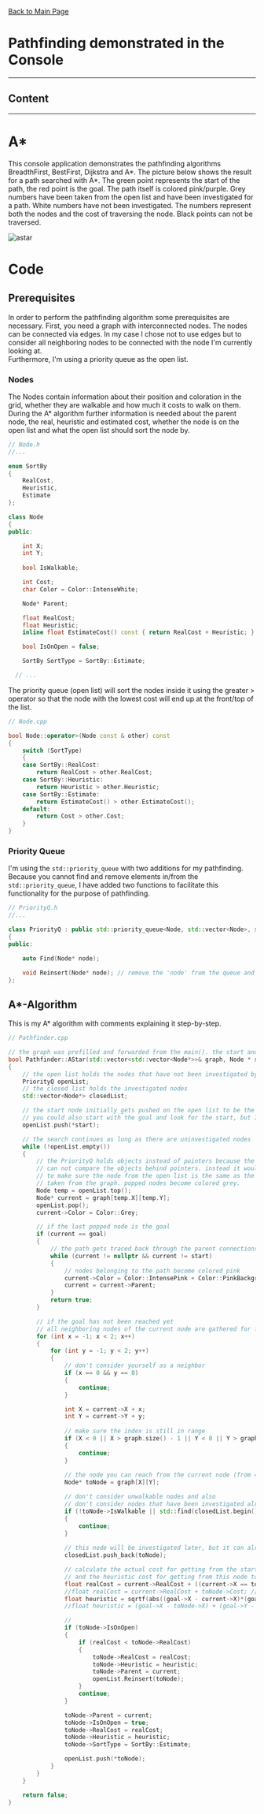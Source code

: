 [Back to Main Page](https://ogoxhammerschild.github.io/)    

# Pathfinding demonstrated in the Console
***   

## Content



***   



# A*   
This console application demonstrates the pathfinding algorithms BreadthFirst, BestFirst, Dijkstra and A\*. The picture below shows the result for a path searched with A\*. The green point represents the start of the path, the red point is the goal. The path itself is colored pink/purple. Grey numbers have been taken from the open list and have been investigated for a path. White numbers have not been investigated. The numbers represent both the nodes and the cost of traversing the node. Black points can not be traversed.

![astar](https://raw.githubusercontent.com/OgoxHammerschild/Console-Pathfinding/master/docs/images/AStar.PNG)   

# Code   
## Prerequisites   
In order to perform the pathfinding algorithm some prerequisites are necessary. First, you need a graph with interconnected nodes. The nodes can be connected via edges. In my case I chose not to use edges but to consider all neighboring nodes to be connected with the node I'm currently looking at.   
Furthermore, I'm using a priority queue as the open list.

### Nodes
The Nodes contain information about their position and coloration in the grid, whether they are walkable and how much it costs to walk on them. During the A\* algorithm further information is needed about the parent node, the real, heuristic and estimated cost, whether the node is on the open list and what the open list should sort the node by.

```c++
// Node.h
//...

enum SortBy
{
	RealCost,
	Heuristic,
	Estimate
};

class Node
{
public:

	int X;
	int Y;
	
	bool IsWalkable;

	int Cost;
	char Color = Color::IntenseWhite;

	Node* Parent;

	float RealCost;
	float Heuristic;
	inline float EstimateCost() const { return RealCost + Heuristic; }

	bool IsOnOpen = false;

	SortBy SortType = SortBy::Estimate;

  // ...
```   
The priority queue (open list) will sort the nodes inside it using the greater > operator so that the node with the lowest cost will end up at the front/top of the list.   

```c++
// Node.cpp

bool Node::operator>(Node const & other) const
{
	switch (SortType)
	{
	case SortBy::RealCost:
		return RealCost > other.RealCost;
	case SortBy::Heuristic:
		return Heuristic > other.Heuristic;
	case SortBy::Estimate:
		return EstimateCost() > other.EstimateCost();
	default:
		return Cost > other.Cost;
	}
}
```   
### Priority Queue
I'm using the `std::priority_queue` with two additions for my pathfinding. Because you cannot find and remove elements in/from the `std::priority_queue`, I have added two functions to facilitate this functionality for the purpose of pathfinding.   

```c++
// PriorityQ.h
//...

class PriorityQ : public std::priority_queue<Node, std::vector<Node>, std::greater<Node>>
{
public:

	auto Find(Node* node);

	void Reinsert(Node* node); // remove the 'node' from the queue and push it back in in order to resort the queue
};
```   
## A\*-Algorithm   
This is my A\* algorithm with comments explaining it step-by-step.

```c++
// Pathfinder.cpp

// the graph was prefilled and forwarded from the main(). the start and goal node are part of the graph.
bool Pathfinder::AStar(std::vector<std::vector<Node*>>& graph, Node * start, Node * goal)
{	
	// the open list holds the nodes that have not been investigated by the algorithm
	PriorityQ openList;
	// the closed list holds the investigated nodes
	std::vector<Node*> closedList;

	// the start node initially gets pushed on the open list to be the first investigated node.
	// you could also start with the goal and look for the start, but I'm searching from start to goal
	openList.push(*start);

	// the search continues as long as there are uninvestigated nodes
	while (!openList.empty())
	{
		// the PriorityQ holds objects instead of pointers because the comparison function of the std::priority:queue 
		// can not compare the objects behind pointers. instead it would compare the memory adresses itself.
		// to make sure the node from the open list is the same as the one in the graph, the corresponding pointer is
		// taken from the graph. popped nodes become colored grey.
		Node temp = openList.top();
		Node* current = graph[temp.X][temp.Y];
		openList.pop();
		current->Color = Color::Grey;

		// if the last popped node is the goal
		if (current == goal)
		{
			// the path gets traced back through the parent connections untill we reach the start
			while (current != nullptr && current != start)
			{
				// nodes belonging to the path become colored pink
				current->Color = Color::IntensePink + Color::PinkBackground;
				current = current->Parent;
			}
			return true;
		}

		// if the goal has not been reached yet
		// all neighboring nodes of the current node are gathered for further investigation
		for (int x = -1; x < 2; x++)
		{
			for (int y = -1; y < 2; y++)
			{
				// don't consider yourself as a neighbor
				if (x == 0 && y == 0)
				{
					continue;
				}

				int X = current->X + x;
				int Y = current->Y + y;
				
				// make sure the index is still in range
				if (X < 0 || X > graph.size() - 1 || Y < 0 || Y > graph[0].size() - 1)
				{
					continue;
				}
				
				// the node you can reach from the current node (from = current, to = neighbor)
				Node* toNode = graph[X][Y];

				// don't consider unwalkable nodes and also
				// don't consider nodes that have been investigated already and ended up on the closed list
				if (!toNode->IsWalkable || std::find(closedList.begin(), closedList.end(), toNode) != closedList.end())
				{
					continue;
				}
				
				// this node will be investigated later, but it can already be put on the closed list
				closedList.push_back(toNode);

				// calculate the actual cost for getting from the start to this node 
				// and the heuristic cost for getting from this node to the goal
				float realCost = current->RealCost + ((current->X == toNode->X || current->Y == toNode->Y) ? toNode->Cost : toNode->Cost + 0.4f); // with diagonal penalty
				//float realCost = current->RealCost + toNode->Cost; // without diagonal penalty
				float heuristic = sqrtf(abs((goal->X - current->X)*(goal->X - current->X) + (goal->Y - current->Y)*(goal->Y - current->Y))); // euclidean
				//float heuristic = (goal->X - toNode->X) + (goal->Y - toNode->Y); //manhattan

				//
				if (toNode->IsOnOpen)
				{
					if (realCost < toNode->RealCost)
					{
						toNode->RealCost = realCost;
						toNode->Heuristic = heuristic;
						toNode->Parent = current;
						openList.Reinsert(toNode);
					}
					continue;
				}

				toNode->Parent = current;
				toNode->IsOnOpen = true;
				toNode->RealCost = realCost;
				toNode->Heuristic = heuristic;
				toNode->SortType = SortBy::Estimate;

				openList.push(*toNode);
			}
		}
	}

	return false;
}
```   
